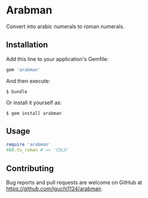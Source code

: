 # Arabman

Convert into arabic numerals to roman numerals.

## Installation

Add this line to your application's Gemfile:

```ruby
gem 'arabman'
```

And then execute:

    $ bundle

Or install it yourself as:

    $ gem install arabman

## Usage

```ruby
require 'arabman'
460.to_roman # => 'CDLX'
```

## Contributing

Bug reports and pull requests are welcome on GitHub at https://github.com/iguchi1124/arabman.

